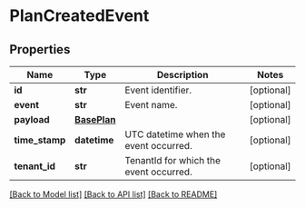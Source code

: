 # PlanCreatedEvent

## Properties
Name | Type | Description | Notes
------------ | ------------- | ------------- | -------------
**id** | **str** | Event identifier. | [optional] 
**event** | **str** | Event name. | [optional] 
**payload** | [**BasePlan**](BasePlan.md) |  | [optional] 
**time_stamp** | **datetime** | UTC datetime when the event occurred. | [optional] 
**tenant_id** | **str** | TenantId for which the event occurred. | [optional] 

[[Back to Model list]](../README.md#documentation-for-models) [[Back to API list]](../README.md#documentation-for-api-endpoints) [[Back to README]](../README.md)

